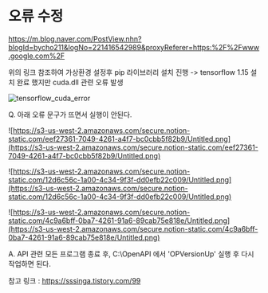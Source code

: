 # 오류 수정

https://m.blog.naver.com/PostView.nhn?blogId=bycho211&logNo=221416542989&proxyReferer=https:%2F%2Fwww.google.com%2F

위의 링크 참조하여 가상환경 설정후 pip 라이브러리 설치 진행
-> tensorflow 1.15 설치 완료 했지만 cuda.dll 관련 오류 발생

![tensorflow_cuda_error](https://user-images.githubusercontent.com/57592501/114556432-aa8e8000-9ca3-11eb-84f8-1a7c085096ac.PNG)



Q. 아래 오류 문구가 뜨면서 실행이 안된다.

![https://s3-us-west-2.amazonaws.com/secure.notion-static.com/eef27361-7049-4261-a4f7-bc0cbb5f82b9/Untitled.png](https://s3-us-west-2.amazonaws.com/secure.notion-static.com/eef27361-7049-4261-a4f7-bc0cbb5f82b9/Untitled.png)

![https://s3-us-west-2.amazonaws.com/secure.notion-static.com/12d6c56c-1a00-4c34-9f3f-dd0efb22c009/Untitled.png](https://s3-us-west-2.amazonaws.com/secure.notion-static.com/12d6c56c-1a00-4c34-9f3f-dd0efb22c009/Untitled.png)

![https://s3-us-west-2.amazonaws.com/secure.notion-static.com/4c9a6bff-0ba7-4261-91a6-89cab75e818e/Untitled.png](https://s3-us-west-2.amazonaws.com/secure.notion-static.com/4c9a6bff-0ba7-4261-91a6-89cab75e818e/Untitled.png)

A. API 관련 모든 프로그램 종료 후, C:\OpenAPI 에서 'OPVersionUp' 실행 후 다시 작업하면 된다.

참고 링크 :  https://sssinga.tistory.com/99